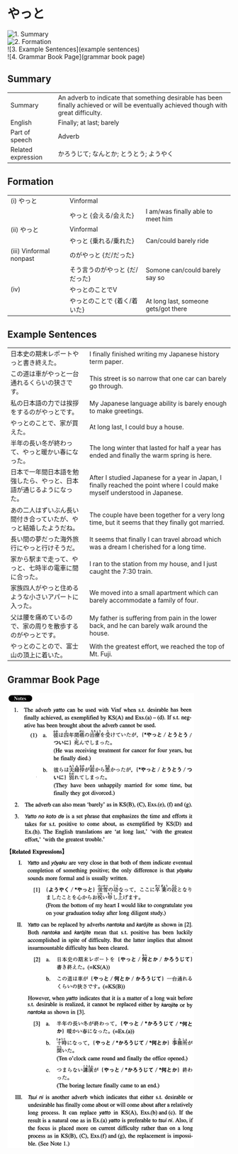 # やっと

![1. Summary](summary)<br>
![2. Formation](formation)<br>
![3. Example Sentences](example sentences)<br>
![4. Grammar Book Page](grammar book page)<br>


## Summary

<table><tr>   <td>Summary</td>   <td>An adverb to indicate that something desirable has been finally achieved or will be eventually achieved though with great difficulty.</td></tr><tr>   <td>English</td>   <td>Finally; at last; barely</td></tr><tr>   <td>Part of speech</td>   <td>Adverb</td></tr><tr>   <td>Related expression</td>   <td>かろうじて; なんとか; とうとう; ようやく</td></tr></table>

## Formation

<table class="table"><tbody><tr class="tr head"><td class="td"><span class="numbers">(i)</span> <span class="concept">やっと</span></td><td class="td"><span>Vinformal</span><span class="concept"></span></td><td class="td"></td></tr><tr class="tr"><td class="td"></td><td class="td"><span class="concept">やっと</span><span> {会える/会えた}</span></td><td class="td"><span>I am/was finally able to meet him</span></td></tr><tr class="tr head"><td class="td"><span class="numbers">(ii)</span> <span class="concept">やっと</span></td><td class="td"><span>Vinformal</span><span class="concept"></span></td><td class="td"></td></tr><tr class="tr"><td class="td"></td><td class="td"><span class="concept">やっと</span><span> {乗れる/乗れた}</span></td><td class="td"><span>Can/could barely ride</span></td></tr><tr class="tr head"><td class="td"><span class="numbers">(iii)</span> <span class="bold">Vinformal nonpast</span></td><td class="td"><span class="concept">のがやっと</span><span> {だ/だった}</span></td><td class="td"></td></tr><tr class="tr"><td class="td"></td><td class="td"><span>そう言う</span><span class="concept">のがやっと</span><span> {だ/だった}</span></td><td class="td"><span>Somone can/could barely say so</span></td></tr><tr class="tr head"><td class="td"><span class="numbers">(iv)</span> </td><td class="td"><span class="concept">やっとのことで</span><span>V</span></td><td class="td"></td></tr><tr class="tr"><td class="td"></td><td class="td"><span class="concept">やっとのことで</span><span> {着く/着いた}</span></td><td class="td"><span>At long last, someone gets/got there</span></td></tr></tbody></table>

## Example Sentences

<table><tr>   <td>日本史の期末レポートやっと書き終えた。</td>   <td>I finally finished writing my Japanese history term paper.</td></tr><tr>   <td>この道は車がやっと一台通れるくらいの狭さです。</td>   <td>This street is so narrow that one car can barely go through.</td></tr><tr>   <td>私の日本語の力では挨拶をするのがやっとです。</td>   <td>My Japanese language ability is barely enough to make greetings.</td></tr><tr>   <td>やっとのことで、家が買えた。</td>   <td>At long last, I could buy a house.</td></tr><tr>   <td>半年の長い冬が終わって、やっと暖かい春になった。</td>   <td>The long winter that lasted for half a year has ended and finally the warm spring is here.</td></tr><tr>   <td>日本で一年間日本語を勉強したら、やっと、日本語が通じるようになった。</td>   <td>After I studied Japanese for a year in Japan, I finally reached the point where I could make myself understood in Japanese.</td></tr><tr>   <td>あの二人はずいぶん長い間付き合っていたが、やっと結婚したようだね。</td>   <td>The couple have been together for a very long time, but it seems that they finally got married.</td></tr><tr>   <td>長い間の夢だった海外旅行にやっと行けそうだ。</td>   <td>It seems that finally I can travel abroad which was a dream I cherished for a long time.</td></tr><tr>   <td>家から駅まで走って、やっと、七時半の電車に間に合った。</td>   <td>I ran to the station from my house, and I just caught the 7:30 train.</td></tr><tr>   <td>家族四人がやっと住めるような小さいアパートに入った。</td>   <td>We moved into a small apartment which can barely accommodate a family of four.</td></tr><tr>   <td>父は腰を痛めているので、家の周りを散歩するのがやっとです。</td>   <td>My father is suffering from pain in the lower back, and he can barely walk around the house.</td></tr><tr>   <td>やっとのことので、富士山の頂上に着いた。</td>   <td>With the greatest effort, we reached the top of Mt. Fuji.</td></tr></table>

## Grammar Book Page

![](../img/Intermediateやっと.png)

